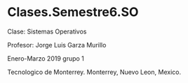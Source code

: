 # Clases.Semestre6.SO
Clase: Sistemas Operativos

Profesor: Jorge Luis Garza Murillo

Enero-Marzo 2019 grupo 1

Tecnologico de Monterrey. Monterrey, Nuevo Leon, Mexico.
